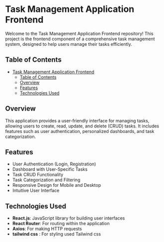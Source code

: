 # Task Management Application Frontend

Welcome to the Task Management Application Frontend repository! This project is the frontend component of a comprehensive task management system, designed to help users manage their tasks efficiently.

## Table of Contents

- [Task Management Application Frontend](#task-management-application-frontend)
  - [Table of Contents](#table-of-contents)
  - [Overview](#overview)
  - [Features](#features)
  - [Technologies Used](#technologies-used)

## Overview

This application provides a user-friendly interface for managing tasks, allowing users to create, read, update, and delete (CRUD) tasks. It includes features such as user authentication, personalized dashboards, and task categorization.

## Features

- User Authentication (Login, Registration)
- Dashboard with User-Specific Tasks
- Task CRUD Functionality
- Task Categorization and Filtering
- Responsive Design for Mobile and Desktop
- Intuitive User Interface

## Technologies Used

- **React.js**: JavaScript library for building user interfaces
- **React Router**: For routing within the application
- **Axios**: For making HTTP requests
- **tailwind css** : For styling used Tailwind css
